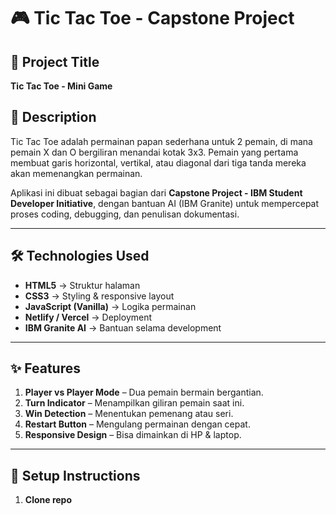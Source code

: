 # 🎮 Tic Tac Toe - Capstone Project

## 📌 Project Title

**Tic Tac Toe - Mini Game**

## 📖 Description

Tic Tac Toe adalah permainan papan sederhana untuk 2 pemain, di mana pemain X dan O bergiliran menandai kotak 3x3. Pemain yang pertama membuat garis horizontal, vertikal, atau diagonal dari tiga tanda mereka akan memenangkan permainan.

Aplikasi ini dibuat sebagai bagian dari **Capstone Project - IBM Student Developer Initiative**, dengan bantuan AI (IBM Granite) untuk mempercepat proses coding, debugging, dan penulisan dokumentasi.

---

## 🛠 Technologies Used

- **HTML5** → Struktur halaman
- **CSS3** → Styling & responsive layout
- **JavaScript (Vanilla)** → Logika permainan
- **Netlify / Vercel** → Deployment
- **IBM Granite AI** → Bantuan selama development

---

## ✨ Features

1. **Player vs Player Mode** – Dua pemain bermain bergantian.
2. **Turn Indicator** – Menampilkan giliran pemain saat ini.
3. **Win Detection** – Menentukan pemenang atau seri.
4. **Restart Button** – Mengulang permainan dengan cepat.
5. **Responsive Design** – Bisa dimainkan di HP & laptop.

---

## 🚀 Setup Instructions

1. **Clone repo**
